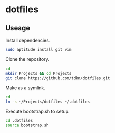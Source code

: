 dotfiles
========

Useage
------
Install dependencies.

```bash
sudo aptitude install git vim
```

Clone the repository.

```bash
cd
mkdir Projects && cd Projects
git clone https://github.com/tdkn/dotfiles.git
```

Make as a symlink.

```bash
cd
ln -s ~/Projects/dotfiles ~/.dotfiles
```

Execute bootstrap.sh to setup.

```bash
cd .dotfiles
source bootstrap.sh
```
